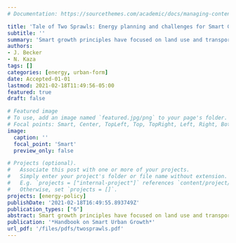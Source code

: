 ```yaml
---
# Documentation: https://sourcethemes.com/academic/docs/managing-content/

title: 'Tale of Two Sprawls: Energy planning and challenges for Smart Growth 2.0'
subtitle: ''
summary: 'Smart growth principles have focused on land use and transportation connections while ignoring the underlying energy infrastructure. In this chapter we explore ways to decrease energy consumption and increase renewable generation while upholding the goals of Smart Growth. Smart Growth policies promoting compact development can lessen transportation and building energy use. However, decarbonisation of the energy systems has the potential to create its own sprawl due to low energy density of renewables. In this chapter, we explore the challenges and opportunities associated with integrating energy planning principles into regional urban growth management. Land use guidelines can be used to lessen the institutional and physical barriers to reducing fossil fuel consumption and energy sprawl.'
authors:
- J. Becker
- N. Kaza
tags: []
categories: [energy, urban-form]
date: Accepted-01-01
lastmod: 2021-02-18T11:49:56-05:00
featured: true
draft: false

# Featured image
# To use, add an image named `featured.jpg/png` to your page's folder.
# Focal points: Smart, Center, TopLeft, Top, TopRight, Left, Right, BottomLeft, Bottom, BottomRight.
image:
  caption: ''
  focal_point: 'Smart'
  preview_only: false

# Projects (optional).
#   Associate this post with one or more of your projects.
#   Simply enter your project's folder or file name without extension.
#   E.g. `projects = ["internal-project"]` references `content/project/deep-learning/index.md`.
#   Otherwise, set `projects = []`.
projects: [energy-policy]
publishDate: '2021-02-18T16:49:55.893749Z'
publication_types: ["6"]
abstract: Smart growth principles have focused on land use and transportation connections while ignoring the underlying energy infrastructure. In this chapter we explore ways to decrease energy consumption and increase renewable generation while upholding the goals of Smart Growth. Smart Growth policies promoting compact development can lessen transportation and building energy use. However, decarbonisation of the energy systems has the potential to create its own sprawl due to low energy density of renewables. In this chapter, we explore the challenges and opportunities associated with integrating energy planning principles into regional urban growth management. Land use guidelines can be used to lessen the institutional and physical barriers to reducing fossil fuel consumption and energy sprawl. 
publication: '*Handbook on Smart Urban Growth*'
url_pdf: '/files/pdfs/twosprawls.pdf'
---
```

